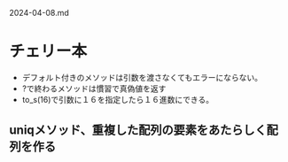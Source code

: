 2024-04-08.md

# チェリー本
- デフォルト付きのメソッドは引数を渡さなくてもエラーにならない。
- ?で終わるメソッドは慣習で真偽値を返す
- to_s(16)で引数に１６を指定したら１６進数にできる。


## uniqメソッド、重複した配列の要素をあたらしく配列を作る
